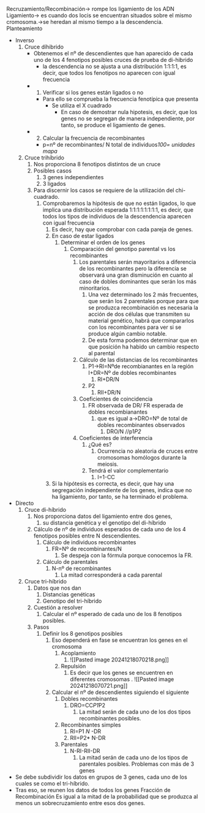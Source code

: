 Recruzamiento/Recombinación→ rompe los ligamiento de los ADN
Ligamiento→ es cuando dos locis se encuentran situados sobre el mismo cromosoma.→se heredan al mismo tiempo a la descendencia.
Planteamiento 
- Inverso
	1. Cruce díhibrido
		- Obtenemos el nº de descendientes que han aparecido de cada uno de los 4 fenotipos posibles cruces de prueba de di-hibrido
			-  la descendencia no se ajusta a una distribución 1:1:1:1, es decir, que todos los fenotipos no aparecen con igual frecuencia
		- 1. Verificar si los genes están ligados o no
			- Para ello se comprueba la frecuencia fenotípica que presenta 
				- Se utiliza el X cuadrado
					- En caso de demostrar nula hipotesis, es decir, que los genes no se segregan de manera independiente, por tanto, se produce el ligamiento de genes.
		- 2. Calcular la frecuencia de recombinantes
			- p=nº de recombinantes/ N total de individuos*100= unidades mapa* 
	1. Cruce trihíbrido
		1. Nos proporciona 8 fenotipos distintos de un cruce
		2. Posibles casos
			1. 3 genes independientes
			2. 3 ligados
		3. Para discernir los casos se requiere de la utilización del chi-cuadrado.
			1. Comprobaremos la hipótesis de que no están ligados, lo que implica una distribución esperada 1:1:1:1:1:1:1:1, es decir, que todos los tipos de individuos de la descendencia aparecen con igual frecuencia
				1. Es decir, hay que comprobar con cada pareja de genes.
				2. En caso de estar ligados
					1. Determinar el orden de los genes
						1. Comparación del genotipo parental vs los recombinantes
							1. Los parentales serán mayoritarios a diferencia de los  recombinantes pero la diferencia se observará una gran disminución en cuanto al caso de dobles dominantes que serán los más minoritarios.
								1. Una vez determinado los 2 más frecuentes, que serán los 2 parentales porque para que se produzca recombinación es necesaria  la acción de dos células que transmiten su material genético, habrá que compararlos con los recombinantes para ver si se produce algún cambio notable.
								2. De esta forma podemos determinar que en que posición ha habido un cambio respecto al parental
							2. Cálculo de las distancias de los recombinantes
								1. P1→RI=Nºde recombianantes en la región I+DR=Nº de dobles recombinantes
									1. RI+DR/N
								2. P2
									1. RII+DR/N
							3. Coeficientes de coincidencia
								1. FR observada de DR/ FR esperada de dobles recombianantes
									1. que es igual a→DRO=Nº de total de dobles recombinantes observados
										1. DRO/N //p1*P2* 
							4. Coeficientes de interferencia 
								1. ¿Qué es?
									1. Ocurrencia no aleatoria de cruces entre cromosomas homólogos durante la meiosis.
								2. Tendrá el valor complementario
									1. I=1-CC
				3. Si la hipótesis es correcta, es decir, que hay una segregación independiente de los genes, indica que no ha ligamiento, por tanto, se ha terminado el problema.
- Directo
	1. Cruce di-híbrido
		1. Nos proporciona datos del ligamiento entre dos genes, 
			1. su distancia genética y el genotipo del di-híbrido 
		2. Cálculo de nº de individuos esperados de cada uno de los 4 fenotipos posibles entre N descendientes.
			1. Cálculo de individuos recombinantes
				1. FR=Nº de recombinantes/N
					1. Se despeja con la fórmula porque conocemos la FR.
			2. Cálculo de parentales
				1. N-nº de recombinantes
					1. La mitad corresponderá a cada parental
	2. Cruce tri-híbrido
		1. Datos que nos dan
			1. Distancias genéticas
			2. Genotipo del tri-híbrido
		2. Cuestión a resolver
			1. Calcular el nº esperado de cada uno de los 8 fenotipos posibles.
		3. Pasos
			1. Definir los 8 genotipos posibles
				1. Eso dependerá en fase se encuentran los genes en el cromosoma
					1. Acoplamiento
						1. ![[Pasted image 20241218070218.png]]
					2. Repulsión 
						1. Es decir que los genes se encuentren  en diferentes cromosomas
							. ![[Pasted image 20241218070721.png]]
				2. Calcular el nº de descendientes siguiendo el siguiente
					1. Dobles recombinantes
						1. DRO=CC*P1*P2 
							1. La mitad serán de cada uno de los dos tipos recombinantes posibles.
					2. Recombinantes simples
						1. RI=P1 *N* -DR
						2. RII=P2* N-DR
					3. Parentales
						1. N-RI-RII-DR
							1. La mitad serán de cada uno de los tipos de parentales posibles.
Problemas con más de 3 genes
- Se debe subdividir los datos  en  grupos de 3 genes, cada uno de los cuales se como el tri-híbrido.
- Tras eso, se reunen los datos de todos los genes
Fracción de Recombinación
Es igual a la mitad de la probabilidad que se produzca al menos un sobrecruzamiento entre esos dos genes.